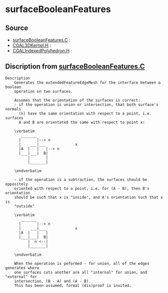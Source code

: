 # surfaceBooleanFeatures

## Source

- [surfaceBooleanFeatures.C](surfaceBooleanFeatures.C) : 
- [CGAL3DKernel.H](CGAL3DKernel.H) : 
- [CGALIndexedPolyhedron.H](CGALIndexedPolyhedron.H) : 


## Discription from [surfaceBooleanFeatures.C](surfaceBooleanFeatures.C)

```
Description
    Generates the extendedFeatureEdgeMesh for the interface between a boolean
    operation on two surfaces.

    Assumes that the orientation of the surfaces is correct:
    - if the operation is union or intersection, that both surface's normals
      (n) have the same orientation with respect to a point, i.e. surfaces
      A and B are orientated the same with respect to point x:

    \verbatim
       _______
      |       |--> n
      |    ___|___             x
      |A  |   |   |--> n
      |___|___|  B|
          |       |
          |_______|

    \endverbatim

    - if the operation is a subtraction, the surfaces should be oppositely
    oriented with respect to a point, i.e. for (A - B), then B's orientation
    should be such that x is "inside", and A's orientation such that x is
    "outside"

    \verbatim
       _______
      |       |--> n
      |    ___|___             x
      |A  |   |   |
      |___|___|  B|
          |  n <--|
          |_______|

    \endverbatim

    When the operation is peformed - for union, all of the edges generates where
    one surfaces cuts another are all "internal" for union, and "external" for
    intersection, (B - A) and (A - B).
    This has been assumed, formal (dis)proof is invited.


```

